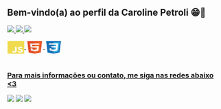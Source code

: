 ## Bem-vindo(a) ao perfil da Caroline Petroli 😁💞

 <div>
   <a href="https://github.com/Caroline-Petroli">
   <img height="180em" src="https://github-readme-stats.vercel.app/api?username=## Bem-vindo(a) ao perfil da Caroline Petroli 😁💞

 <div>
   <a href="https://github.com/Caroline-Petroli">
   <img height="180em" src="https://github-readme-stats.vercel.app/api?username=Caroline-Petroli&show_icons=true&theme=cobalt&include_all_commits=true&count_private=true"/>
   <img height="180em" src="https://github-readme-stats.vercel.app/api/top-langs/?username=Caroline-Petroli&layout=compact&langs_count=6&theme=synthwave"/>
</div>
    
<div style="display: inline_block"><br>
  <img align="center" alt="Js" height="30" width="40" src="https://raw.githubusercontent.com/devicons/devicon/master/icons/javascript/javascript-plain.svg">
  <img align="center" alt="HTML" height="30" width="40" src="https://raw.githubusercontent.com/devicons/devicon/master/icons/html5/html5-original.svg">
  <img align="center" alt="CSS" height="30" width="40" src="https://raw.githubusercontent.com/devicons/devicon/master/icons/css3/css3-original.svg">
</div>
 
<br>
 
### Para mais informações ou contato, me siga nas redes abaixo <3
 
<div> 
  
  <a href="https://www.instagram.com/carol_petroli/" target="_blank"><img src="https://img.shields.io/badge/-Instagram-%23E4405F?style=for-the-badge&logo=instagram&logoColor=white" target="_blank"></a>
  <a href = "ticarolinepetroli@gmail.com"><img src="https://img.shields.io/badge/-Gmail-%23333?style=for-the-badge&logo=gmail&logoColor=white" target="_blank"></a>
  <a href="https://www.linkedin.com/in/caroline-petroli-754322179/" target="_blank"><img src="https://img.shields.io/badge/-LinkedIn-%230077B5?style=for-the-badge&logo=linkedin&logoColor=white" target="_blank"></a>
</div>
 
</div>
    
 
<br>
 
<div> 

</div>
